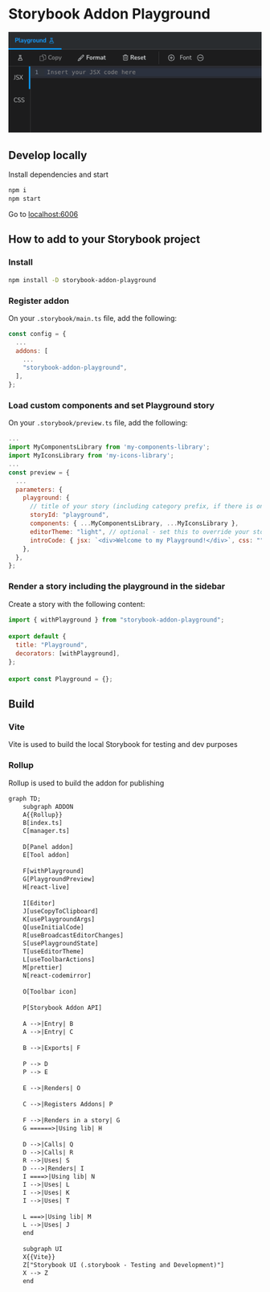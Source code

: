 # Storybook Addon Playground

![img.png](assets/img.png)

## Develop locally

Install dependencies and start

```bash
npm i
npm start
```

Go to [localhost:6006](http://localhost:6006)

## How to add to your Storybook project

### Install

```bash
npm install -D storybook-addon-playground
```

### Register addon

On your `.storybook/main.ts` file, add the following:

```js
const config = {
  ...
  addons: [
    ...
    "storybook-addon-playground",
  ],
};
```

### Load custom components and set Playground story

On your `.storybook/preview.ts` file, add the following:

```js
...
import MyComponentsLibrary from 'my-components-library';
import MyIconsLibrary from 'my-icons-library';
...
const preview = {
  ...
  parameters: {
    playground: {
      // title of your story (including category prefix, if there is one)
      storyId: "playground",
      components: { ...MyComponentsLibrary, ...MyIconsLibrary },
      editorTheme: "light", // optional - set this to override your storybook's theme
      introCode: { jsx: `<div>Welcome to my Playground!</div>`, css: "" }, // optional - set this to introdoce a "welcome" code example
    },
  },
};
```

### Render a story including the playground in the sidebar

Create a story with the following content:

```js
import { withPlayground } from "storybook-addon-playground";

export default {
  title: "Playground",
  decorators: [withPlayground],
};

export const Playground = {};
```

## Build

### Vite

Vite is used to build the local Storybook for testing and dev purposes

### Rollup

Rollup is used to build the addon for publishing

```mermaid
graph TD;
    subgraph ADDON
    A{{Rollup}}
    B[index.ts]
    C[manager.ts]

    D[Panel addon]
    E[Tool addon]

    F[withPlayground]
    G[PlaygroundPreview]
    H[react-live]

    I[Editor]
    J[useCopyToClipboard]
    K[usePlaygroundArgs]
    Q[useInitialCode]
    R[useBroadcastEditorChanges]
    S[usePlaygroundState]
    T[useEditorTheme]
    L[useToolbarActions]
    M[prettier]
    N[react-codemirror]

    O[Toolbar icon]

    P[Storybook Addon API]

    A -->|Entry| B
    A -->|Entry| C

    B -->|Exports| F

    P --> D
    P --> E

    E -->|Renders| O

    C -->|Registers Addons| P

    F -->|Renders in a story| G
    G ======>|Using lib| H

    D -->|Calls| Q
    D -->|Calls| R
    R -->|Uses| S
    D --->|Renders| I
    I ====>|Using lib| N
    I -->|Uses| L
    I -->|Uses| K
    I -->|Uses| T

    L ===>|Using lib| M
    L -->|Uses| J
    end

    subgraph UI
    X{{Vite}}
    Z["Storybook UI (.storybook - Testing and Development)"]
    X --> Z
    end
```
